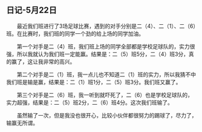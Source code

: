 <style>
p{
    text-indent: 2em; /*首行缩进*/
}
</style>

## 日记-5月22日

最近我们班进行了3场足球比赛，遇到的对手分别是二（4）、二（1）、二（6）班。在比赛时，我们班的同学一个劲的给上场的同学加油。

第一个对手是二（4）班，我们班上场的同学全部都是学校足球队的，实力很强，所以我就认为我们班一定能赢。结果是：二（5）班5分，二（4）班3分，真的赢了，这让我非常的高兴。

第二个对手是二（1）班，我一点儿也不知道二（1）班的实力，所以我猜不中我们班是输是赢，结果是：二（1）班1分，二（5）班3分。我们班又赢了。

第三个对手是二（6）班，我一听到就吓死了，二（6）也是学校足球队的，实力超强，结果是：二（5）班2分，二（6）班4分。这次我们班输了。

虽然输了一次，但是我没也很开心，比较小伙伴都很努力的踢球了，尽力了，输赢无所谓。